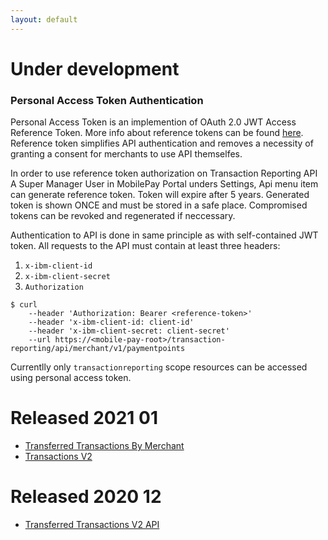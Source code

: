 ```yaml
---
layout: default
---
```


# Under development

### Personal Access Token Authentication

Personal Access Token is an implemention of OAuth 2.0 JWT Access Reference Token. More info about reference tokens can be found [here](http://docs.identityserver.io/en/latest/topics/reference_tokens.html). Reference token simplifies API authentication and removes a necessity of granting a consent for merchants to use API themselfes. 

In order to use reference token authorization on Transaction Reporting API A Super Manager User in MobilePay Portal unders Settings, Api menu item can generate reference token. Token will expire after 5 years. Generated token is shown ONCE and must be stored in a safe place. Compromised tokens can be revoked and regenerated if neccessary.

Authentication to API is done in same principle as with self-contained JWT token. All requests to the API must contain at least three headers:
1. `x-ibm-client-id`
2. `x-ibm-client-secret`
3. `Authorization`

```
$ curl 
    --header 'Authorization: Bearer <reference-token>' 
    --header 'x-ibm-client-id: client-id' 
    --header 'x-ibm-client-secret: client-secret' 
    --url https://<mobile-pay-root>/transaction-reporting/api/merchant/v1/paymentpoints
```

Currentlly only `transactionreporting` scope resources can be accessed using personal access token.

# Released 2021 01

* [Transferred Transactions By Merchant](index#transferred_transactions_by_merchant_endpoint)
* [Transactions V2](index#transactions_v2_endpoint)

# Released 2020 12

* [Transferred Transactions V2 API](index#transferred_transactions_v2_endpoint)